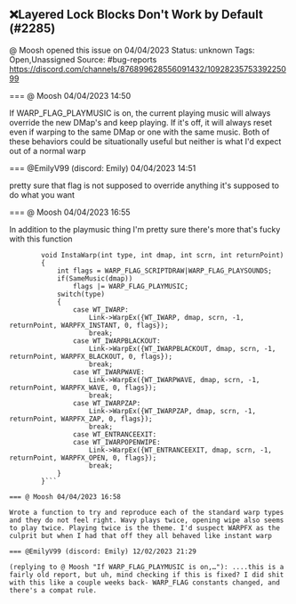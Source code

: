 ## ❌Layered Lock Blocks Don't Work by Default (#2285)
@ Moosh opened this issue on 04/04/2023
Status: unknown
Tags: Open,Unassigned
Source: #bug-reports https://discord.com/channels/876899628556091432/1092823575339225099


=== @ Moosh 04/04/2023 14:50

If WARP_FLAG_PLAYMUSIC is on, the current playing music will always override the new DMap's and keep playing. If it's off, it will always reset even if warping to the same DMap or one with the same music. Both of these behaviors could be situationally useful but neither is what I'd expect out of a normal warp

=== @EmilyV99 (discord: Emily) 04/04/2023 14:51

pretty sure that flag is not supposed to override anything
it's supposed to do what you want

=== @ Moosh 04/04/2023 16:55

In addition to the playmusic thing I'm pretty sure there's more that's fucky with this function
```        // Does an insta warp with WarpEx
        void InstaWarp(int type, int dmap, int scrn, int returnPoint)
        {
            int flags = WARP_FLAG_SCRIPTDRAW|WARP_FLAG_PLAYSOUNDS;
            if(SameMusic(dmap))
                flags |= WARP_FLAG_PLAYMUSIC;
            switch(type)
            {
                case WT_IWARP:
                    Link->WarpEx({WT_IWARP, dmap, scrn, -1, returnPoint, WARPFX_INSTANT, 0, flags});
                    break;
                case WT_IWARPBLACKOUT:
                    Link->WarpEx({WT_IWARPBLACKOUT, dmap, scrn, -1, returnPoint, WARPFX_BLACKOUT, 0, flags});
                    break;
                case WT_IWARPWAVE:
                    Link->WarpEx({WT_IWARPWAVE, dmap, scrn, -1, returnPoint, WARPFX_WAVE, 0, flags});
                    break;
                case WT_IWARPZAP:
                    Link->WarpEx({WT_IWARPZAP, dmap, scrn, -1, returnPoint, WARPFX_ZAP, 0, flags});
                    break;
                case WT_ENTRANCEEXIT:
                case WT_IWARPOPENWIPE:
                    Link->WarpEx({WT_ENTRANCEEXIT, dmap, scrn, -1, returnPoint, WARPFX_OPEN, 0, flags});
                    break;
            }
        }```

=== @ Moosh 04/04/2023 16:58

Wrote a function to try and reproduce each of the standard warp types and they do not feel right. Wavy plays twice, opening wipe also seems to play twice. Playing twice is the theme. I'd suspect WARPFX as the culprit but when I had that off they all behaved like instant warp

=== @EmilyV99 (discord: Emily) 12/02/2023 21:29

(replying to @ Moosh "If WARP_FLAG_PLAYMUSIC is on,…"): ....this is a fairly old report, but uh, mind checking if this is fixed? I did shit with this like a couple weeks back- WARP_FLAG constants changed, and there's a compat rule.
